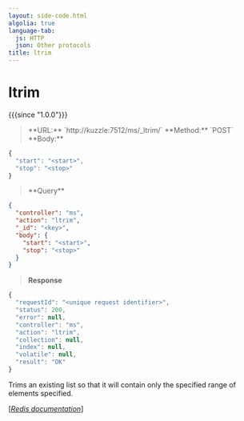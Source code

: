 ```yaml
---
layout: side-code.html
algolia: true
language-tab:
  js: HTTP
  json: Other protocols
title: ltrim
---
```


# ltrim

{{{since "1.0.0"}}}



<blockquote class="js">
<p>
**URL:** `http://kuzzle:7512/ms/_ltrim/<key>`  
**Method:** `POST`  
**Body:**
</p>
</blockquote>


```js
{
  "start": "<start>",
  "stop": "<stop>"
}
```



<blockquote class="json">
<p>
**Query**
</p>
</blockquote>


```json
{
  "controller": "ms",
  "action": "ltrim",
  "_id": "<key>",
  "body": {
    "start": "<start>",
    "stop": "<stop>"
  }
}
```

>**Response**

```javascript
{
  "requestId": "<unique request identifier>",
  "status": 200,
  "error": null,
  "controller": "ms",
  "action": "ltrim",
  "collection": null,
  "index": null,
  "volatile": null,
  "result": "OK"
}
```

Trims an existing list so that it will contain only the specified range of elements specified.

[[_Redis documentation_]](https://redis.io/commands/ltrim)
